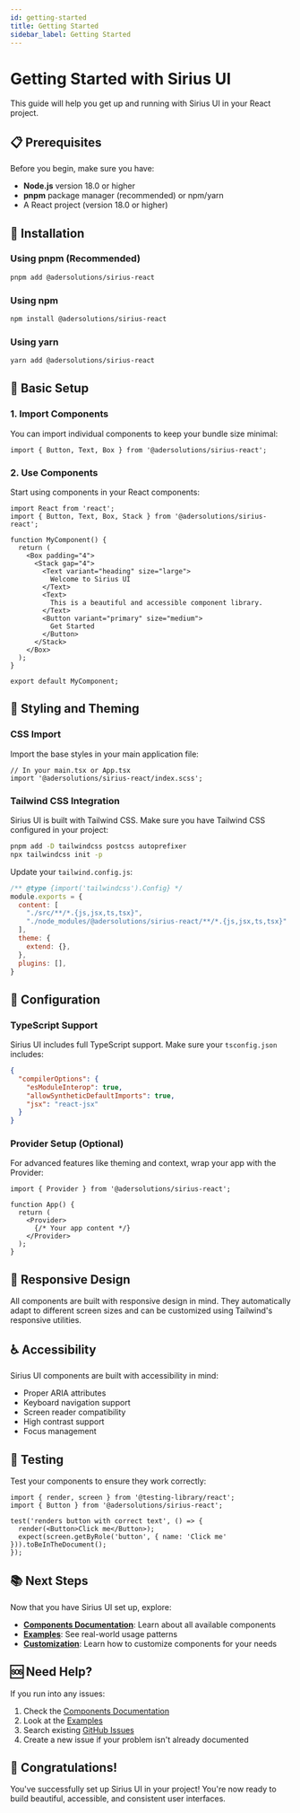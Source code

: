 ```yaml
---
id: getting-started
title: Getting Started
sidebar_label: Getting Started
---
```


# Getting Started with Sirius UI

This guide will help you get up and running with Sirius UI in your React project.

## 📋 Prerequisites

Before you begin, make sure you have:

- **Node.js** version 18.0 or higher
- **pnpm** package manager (recommended) or npm/yarn
- A React project (version 18.0 or higher)

## 🚀 Installation

### Using pnpm (Recommended)

```bash
pnpm add @adersolutions/sirius-react
```

### Using npm

```bash
npm install @adersolutions/sirius-react
```

### Using yarn

```bash
yarn add @adersolutions/sirius-react
```

## 🎯 Basic Setup

### 1. Import Components

You can import individual components to keep your bundle size minimal:

```tsx
import { Button, Text, Box } from '@adersolutions/sirius-react';
```

### 2. Use Components

Start using components in your React components:

```tsx
import React from 'react';
import { Button, Text, Box, Stack } from '@adersolutions/sirius-react';

function MyComponent() {
  return (
    <Box padding="4">
      <Stack gap="4">
        <Text variant="heading" size="large">
          Welcome to Sirius UI
        </Text>
        <Text>
          This is a beautiful and accessible component library.
        </Text>
        <Button variant="primary" size="medium">
          Get Started
        </Button>
      </Stack>
    </Box>
  );
}

export default MyComponent;
```

## 🎨 Styling and Theming

### CSS Import

Import the base styles in your main application file:

```tsx
// In your main.tsx or App.tsx
import '@adersolutions/sirius-react/index.scss';
```

### Tailwind CSS Integration

Sirius UI is built with Tailwind CSS. Make sure you have Tailwind CSS configured in your project:

```bash
pnpm add -D tailwindcss postcss autoprefixer
npx tailwindcss init -p
```

Update your `tailwind.config.js`:

```js
/** @type {import('tailwindcss').Config} */
module.exports = {
  content: [
    "./src/**/*.{js,jsx,ts,tsx}",
    "./node_modules/@adersolutions/sirius-react/**/*.{js,jsx,ts,tsx}"
  ],
  theme: {
    extend: {},
  },
  plugins: [],
}
```

## 🔧 Configuration

### TypeScript Support

Sirius UI includes full TypeScript support. Make sure your `tsconfig.json` includes:

```json
{
  "compilerOptions": {
    "esModuleInterop": true,
    "allowSyntheticDefaultImports": true,
    "jsx": "react-jsx"
  }
}
```

### Provider Setup (Optional)

For advanced features like theming and context, wrap your app with the Provider:

```tsx
import { Provider } from '@adersolutions/sirius-react';

function App() {
  return (
    <Provider>
      {/* Your app content */}
    </Provider>
  );
}
```

## 📱 Responsive Design

All components are built with responsive design in mind. They automatically adapt to different screen sizes and can be customized using Tailwind's responsive utilities.

## ♿ Accessibility

Sirius UI components are built with accessibility in mind:

- Proper ARIA attributes
- Keyboard navigation support
- Screen reader compatibility
- High contrast support
- Focus management

## 🧪 Testing

Test your components to ensure they work correctly:

```tsx
import { render, screen } from '@testing-library/react';
import { Button } from '@adersolutions/sirius-react';

test('renders button with correct text', () => {
  render(<Button>Click me</Button>);
  expect(screen.getByRole('button', { name: 'Click me' })).toBeInTheDocument();
});
```

## 📚 Next Steps

Now that you have Sirius UI set up, explore:

- **[Components Documentation](/docs/components/overview)**: Learn about all available components
- **[Examples](/docs/examples)**: See real-world usage patterns
- **[Customization](/docs/customization)**: Learn how to customize components for your needs

## 🆘 Need Help?

If you run into any issues:

1. Check the [Components Documentation](/docs/components/overview)
2. Look at the [Examples](/docs/examples)
3. Search existing [GitHub Issues](https://github.com/adersolutions/sirius-ui/issues)
4. Create a new issue if your problem isn't already documented

## 🎉 Congratulations!

You've successfully set up Sirius UI in your project! You're now ready to build beautiful, accessible, and consistent user interfaces.
